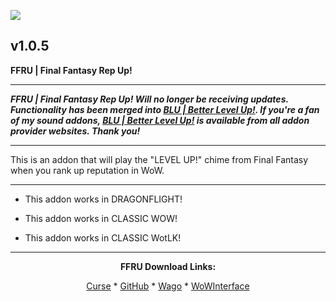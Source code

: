 [![](https://img.shields.io/static/v1?label=Donate&message=CashApp&color=brightgreen)](https://bit.ly/3fyxxSU)

v1.0.5
------------------------------

**FFRU | Final Fantasy Rep Up!**

------------------------------

***FFRU | Final Fantasy Rep Up! Will no longer be receiving updates. Functionality has been merged into [BLU | Better Level Up!](https://www.curseforge.com/wow/addons/blu-better-level-up "This link takes you to the Curseforge.com website, you may download it here and help support the developers."). If you're a fan of my sound addons, [BLU | Better Level Up!](https://www.curseforge.com/wow/addons/blu-better-level-up "This link takes you to the Curseforge.com website, you may download it here and help support the developers.") is available from all addon provider websites. Thank you!***

------------------------------

This is an addon that will play the "LEVEL UP!" chime from Final Fantasy when you rank up reputation in WoW.

------------------------------

- This addon works in DRAGONFLIGHT!

- This addon works in CLASSIC WOW!

- This addon works in CLASSIC WotLK!

------------------------------
<div align="center">

**FFRU Download Links:**

[Curse](https://www.curseforge.com/wow/addons/ffru-final-fantasy-rep-up "This link takes you to the Curseforge.com website, you may download it here and help support the developers.") * [GitHub](https://github.com/donniedice/FFRU "This link takes you to the GitHub.com website, you may download it here.") * [Wago](https://addons.wago.io/addons/ffru "This link takes you to the Wago.io website, you may download it here and help support the developers.") * [WoWInterface](https://www.wowinterface.com/downloads/info26323-FFRU-FinalFantasyRepUp.html "This link takes you to the WoWInterface.com website, you may download it here.")

</div>
